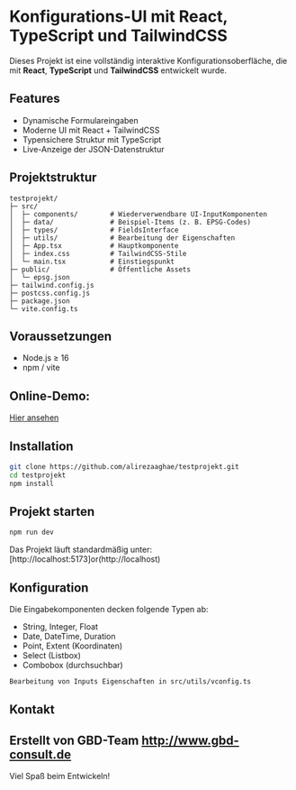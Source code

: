 # Konfigurations-UI mit React, TypeScript und TailwindCSS

Dieses Projekt ist eine vollständig interaktive Konfigurationsoberfläche, die mit **React**, **TypeScript** und **TailwindCSS** entwickelt wurde.

## Features

- Dynamische Formulareingaben
- Moderne UI mit React + TailwindCSS
- Typensichere Struktur mit TypeScript
- Live-Anzeige der JSON-Datenstruktur

## Projektstruktur

```
testprojekt/
├─ src/
│  ├─ components/        # Wiederverwendbare UI-InputKomponenten
│  ├─ data/              # Beispiel-Items (z. B. EPSG-Codes)
│  ├─ types/             # FieldsInterface
│  ├─ utils/             # Bearbeitung der Eigenschaften
│  ├─ App.tsx            # Hauptkomponente
│  ├─ index.css          # TailwindCSS-Stile
│  └─ main.tsx           # Einstiegspunkt
├─ public/               # Öffentliche Assets
│  └─ epsg.json
├─ tailwind.config.js
├─ postcss.config.js
├─ package.json
└─ vite.config.ts
```

## Voraussetzungen

- Node.js ≥ 16
- npm / vite

## Online-Demo: 

[Hier ansehen](https://testprojekt-alpha.vercel.app)

## Installation

```bash
git clone https://github.com/alirezaaghae/testprojekt.git
cd testprojekt
npm install
```

## Projekt starten

```bash
npm run dev
```

Das Projekt läuft standardmäßig unter:  
[http://localhost:5173]or(http://localhost)

## Konfiguration

Die Eingabekomponenten decken folgende Typen ab:

- String, Integer, Float
- Date, DateTime, Duration
- Point, Extent (Koordinaten)
- Select (Listbox)
- Combobox (durchsuchbar)

```bash
Bearbeitung von Inputs Eigenschaften in src/utils/vconfig.ts
```

## Kontakt

Erstellt von GBD-Team http://www.gbd-consult.de
---

Viel Spaß beim Entwickeln!
